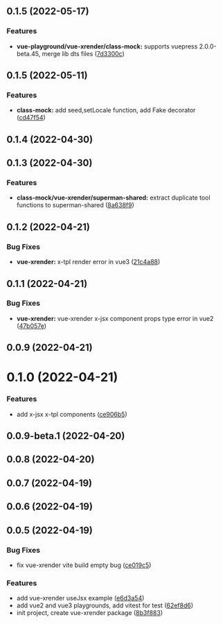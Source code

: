 ## 0.1.5 (2022-05-17)

### Features

- **vue-playground/vue-xrender/class-mock:** supports vuepress 2.0.0-beta.45, merge lib dts files ([7d3300c](https://github.com/2214962083/vue-superman/commit/7d3300ca6183ed6070d9bc762f1324cc13d1d820))

## 0.1.5 (2022-05-11)

### Features

- **class-mock:** add seed,setLocale function, add Fake decorator ([cd47f54](https://github.com/2214962083/vue-superman/commit/cd47f5406e0464f9491ea1cfd4be28f3c95ca806))

## 0.1.4 (2022-04-30)

## 0.1.3 (2022-04-30)

### Features

- **class-mock/vue-xrender/superman-shared:** extract duplicate tool functions to superman-shared ([8a638f9](https://github.com/2214962083/vue-superman/commit/8a638f99509303f646795ce4971d3b08cb9f2dd3))

## 0.1.2 (2022-04-21)

### Bug Fixes

- **vue-xrender:** x-tpl render error in vue3 ([21c4a88](https://github.com/2214962083/vue-superman/commit/21c4a88fba865ee651d47c5173593b47e72f2318))

## 0.1.1 (2022-04-21)

### Bug Fixes

- **vue-xrender:** vue-xrender x-jsx component props type error in vue2 ([47b057e](https://github.com/2214962083/vue-superman/commit/47b057ea8f6d74686dbea861e88bb66ee4f9cac0))

## 0.0.9 (2022-04-21)

# 0.1.0 (2022-04-21)

### Features

- add x-jsx x-tpl components ([ce906b5](https://github.com/2214962083/vue-superman/commit/ce906b52ee35fbfcb6ff159590591ef420ceee84))

## 0.0.9-beta.1 (2022-04-20)

## 0.0.8 (2022-04-20)

## 0.0.7 (2022-04-19)

## 0.0.6 (2022-04-19)

## 0.0.5 (2022-04-19)

### Bug Fixes

- fix vue-xrender vite build empty bug ([ce019c5](https://github.com/2214962083/vue-superman/commit/ce019c582e99dc88924dd046393283f90f63ba2b))

### Features

- add vue-xrender useJsx example ([e6d3a54](https://github.com/2214962083/vue-superman/commit/e6d3a54cdd55ddcddf21630737417f5906660477))
- add vue2 and vue3 playgrounds, add vitest for test ([62ef8d6](https://github.com/2214962083/vue-superman/commit/62ef8d6ab55520b2e39d00837613fa3d6c772e0c))
- init project, create vue-xrender package ([8b3f883](https://github.com/2214962083/vue-superman/commit/8b3f883ddb4f6dba3bc3889f39b867735c7e2b69))
